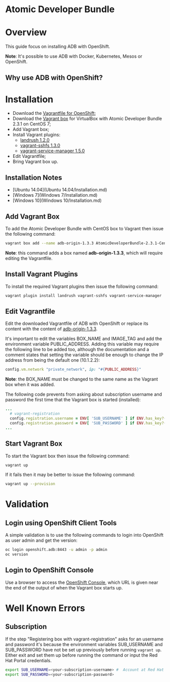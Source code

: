 ﻿Atomic Developer Bundle
=======================

# Overview

This guide focus on installing ADB with OpenShift.

**Note**: It's possible to use ADB with Docker, Kubernetes, Mesos or OpenShift.

## Why use ADB with OpenShift?

# Installation

- Download the [Vagrantfile for OpenShift](https://raw.githubusercontent.com/projectatomic/adb-atomic-developer-bundle/master/components/centos/centos-openshift-setup/Vagrantfile);
- Download the [Vagrant box](http://cloud.centos.org/centos/7/atomic/images/AtomicDeveloperBundle-2.3.1-CentOS7-VirtualBox.box) for VirtualBox with Atomic Developer Bundle 2.3.1 on CentOS 7;
- Add Vagrant box;
- Install Vagrant plugins:
    - [landrush 1.2.0](https://github.com/vagrant-landrush/landrush)
    - [vagrant-sshfs 1.3.0](https://github.com/dustymabe/vagrant-sshfs)
    - [vagrant-service-manager 1.5.0](https://github.com/projectatomic/vagrant-service-manager)
- Edit Vagrantfile;
- Bring Vagrant box up.

## Installation Notes

- [Ubuntu 14.04](Ubuntu 14.04/Installation.md)
- [Windows 7](Windows 7/Installation.md)
- [Windows 10](Windows 10/Installation.md)

## Add Vagrant Box

To add the Atomic Developer Bundle with CentOS box to Vagrant then issue the following command:

```bash
vagrant box add --name adb-origin-1.3.3 AtomicDeveloperBundle-2.3.1-CentOS7-VirtualBox.box
```

**Note**: this command adds a box named **adb-origin-1.3.3**, which will require editing the Vagrantfile.

## Install Vagrant Plugins

To install the required Vagrant plugins then issue the following command:

```bash
vagrant plugin install landrush vagrant-sshfs vagrant-service-manager
```

## Edit Vagrantfile

Edit the downloaded Vagrantfile of ADB with OpenShift or replace its content with the content of [adb-origin-1.3.3](../Vagrantfile-adb-origin-1.3.3.rb).

It's important to edit the variables BOX_NAME and IMAGE_TAG and add the environment variable PUBLIC_ADDRESS. Adding this variable may require the following line to be added too, although the documentation and a comment states that setting the variable should be enough to change the IP address from being the default one (10.1.2.2):

```ruby
config.vm.network "private_network", ip: "#{PUBLIC_ADDRESS}"
```

**Note**: the BOX_NAME must be changed to the same name as the Vagrant box when it was added.

The following code prevents from asking about subscription username and password the first time that the Vagrant box is started (installed):

```ruby
...
  # vagrant-registration
  config.registration.username = ENV[ 'SUB_USERNAME' ] if ENV.has_key?( 'SUB_USERNAME' )
  config.registration.password = ENV[ 'SUB_PASSWORD' ] if ENV.has_key?( 'SUB_PASSWORD' )
...  
```

## Start Vagrant Box

To start the Vagrant box then issue the following command:

```bash
vagrant up
```

If it fails then it may be better to issue the following command:

```bash
vagrant up --provision
```

# Validation

## Login using OpenShift Client Tools

A simple validation is to use the following commands to login into OpenShift as user admin and get the version:

```bash
oc login openshift.adb:8443 -u admin -p admin
oc version
```

## Login to OpenShift Console

Use a browser to access the [OpenShift Console](https://openshift.adb:8443/console), which URL is given near the end of the output of when the Vagrant box starts up.

# Well Known Errors

## Subscription

If the step "Registering box with vagrant-registration" asks for an username and password it's because the environment variables SUB_USERNAME and SUB_PASSWORD have not be set up previously before running ```vagrant up```. Either exit and set them up before running the command or input the Red Hat Portal credentials.

```bash
export SUB_USERNAME=<your-subscription-username> #  Account at Red Hat Customer Portal - developers.redhat.com
export SUB_PASSWORD=<your-subscription-password>
```
